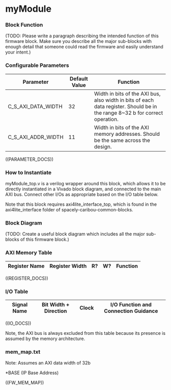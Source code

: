 # myModule

### Block Function
(TODO: Please write a paragraph describing the intended function of this firmware block. Make sure you describe all the major sub-blocks with enough detail that someone could read the firmware and easily understand your intent.)

### Configurable Parameters

| Parameter     | Default Value	          | Function  |
| ------------- | ----------------------- | ------- |
| C_S_AXI_DATA_WIDTH        | 32    | Width in bits of the AXI bus, also width in bits of each data register. Should be in the range 8~32 b for correct operation. |
| C_S_AXI_ADDR_WIDTH        | 11    | Width in bits of the AXI memory addresses. Should be the same across the design. | 
((PARAMETER_DOCS))

### How to Instantiate
myModule_top.v is a verilog wrapper around this block, which allows it to be directly instantiated in a Vivado block diagram, and connected to the main AXI bus. Connect other I/Os as appropriate based on the I/O table below.

Note that this block requires axi4lite_interface_top, which is found in the axi4lite_interface folder of spacely-caribou-common-blocks.


### Block Diagram
(TODO: Create a useful block diagram which includes all the major sub-blocks of this firmware block.)

### AXI Memory Table 

| Register Name       | Register Width            | R?   | W?   | Function                             |
| -------------       | -------------------- | ---- | ---- | ------------------------------------ |
((REGISTER_DOCS))


### I/O Table 

| Signal Name       | Bit Width + Direction          | Clock   | I/O Function and Connection Guidance |
| -------------     | ------------------------------ | ------- | ------------------------------------ |
((IO_DOCS))


Note, the AXI bus is always excluded from this table because its presence is assumed by the memory architecture.

### mem_map.txt

Note: Assumes an AXI data width of 32b

*BASE (IP Base Address)

((FW_MEM_MAP))

